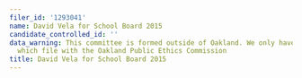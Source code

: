 ```yaml
---
filer_id: '1293041'
name: David Vela for School Board 2015
candidate_controlled_id: ''
data_warning: This committee is formed outside of Oakland. We only have data on committees
  which file with the Oakland Public Ethics Commission
title: David Vela for School Board 2015
---
```

